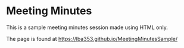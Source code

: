 # Meeting Minutes

This is a sample meeting minutes session made using HTML only.

The page is found at https://lba353.github.io/MeetingMinutesSample/